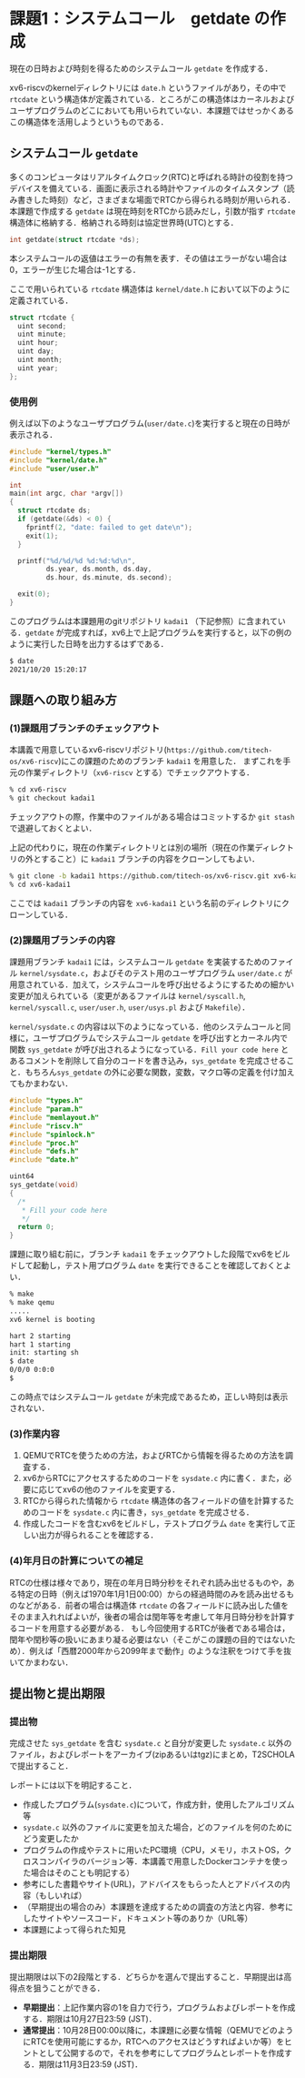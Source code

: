 # 課題1：システムコール　getdate の作成

現在の日時および時刻を得るためのシステムコール `getdate` を作成する．

xv6-riscvのkernelディレクトリには `date.h` というファイルがあり，その中で `rtcdate` という構造体が定義されている．ところがこの構造体はカーネルおよびユーザプログラムのどこにおいても用いられていない．本課題ではせっかくあるこの構造体を活用しようというものである．

## システムコール `getdate`
多くのコンピュータはリアルタイムクロック(RTC)と呼ばれる時計の役割を持つデバイスを備えている．画面に表示される時計やファイルのタイムスタンプ（読み書きした時刻）など，さまざまな場面でRTCから得られる時刻が用いられる．
本課題で作成する `getdate` は現在時刻をRTCから読みだし，引数が指す `rtcdate` 構造体に格納する．格納される時刻は協定世界時(UTC)とする．
```C
int getdate(struct rtcdate *ds);
```
本システムコールの返値はエラーの有無を表す．その値はエラーがない場合は0，エラーが生じた場合は-1とする．

ここで用いられている `rtcdate` 構造体は `kernel/date.h` において以下のように定義されている．
```C
struct rtcdate {
  uint second;
  uint minute;
  uint hour;
  uint day;
  uint month;
  uint year;
};
```

### 使用例
例えば以下のようなユーザプログラム(`user/date.c`)を実行すると現在の日時が表示される．
```C
#include "kernel/types.h"
#include "kernel/date.h"
#include "user/user.h"

int
main(int argc, char *argv[])
{
  struct rtcdate ds;
  if (getdate(&ds) < 0) {
    fprintf(2, "date: failed to get date\n");
    exit(1);
  }

  printf("%d/%d/%d %d:%d:%d\n",
         ds.year, ds.month, ds.day,
         ds.hour, ds.minute, ds.second);

  exit(0);
}
```
このプログラムは本課題用のgitリポジトリ `kadai1` （下記参照）に含まれている．`getdate` が完成すれば，xv6上で上記プログラムを実行すると，以下の例のように実行した日時を出力するはずである．
```sh
$ date
2021/10/20 15:20:17
```

## 課題への取り組み方
### (1)課題用ブランチのチェックアウト
本講義で用意しているxv6-riscvリポジトリ(`https://github.com/titech-os/xv6-riscv`)にこの課題のためのブランチ `kadai1` を用意した．
まずこれを手元の作業ディレクトリ（`xv6-riscv` とする）でチェックアウトする．
```sh
% cd xv6-riscv
% git checkout kadai1
```
チェックアウトの際，作業中のファイルがある場合はコミットするか `git stash` で退避しておくとよい．

上記の代わりに，現在の作業ディレクトリとは別の場所（現在の作業ディレクトリの外とすること）に `kadai1` ブランチの内容をクローンしてもよい．
```sh
% git clone -b kadai1 https://github.com/titech-os/xv6-riscv.git xv6-kadai1
% cd xv6-kadai1
```
ここでは `kadai1` ブランチの内容を `xv6-kadai1` という名前のディレクトリにクローンしている．

### (2)課題用ブランチの内容
課題用ブランチ `kadai1` には，システムコール `getdate` を実装するためのファイル `kernel/sysdate.c`，およびそのテスト用のユーザプログラム `user/date.c` が用意されている．加えて，システムコールを呼び出せるようにするための細かい変更が加えられている（変更があるファイルは `kernel/syscall.h`, `kernel/syscall.c`, `user/user.h`, `user/usys.pl` および `Makefile`）．

`kernel/sysdate.c` の内容は以下のようになっている．他のシステムコールと同様に，ユーザプログラムでシステムコール `getdate` を呼び出すとカーネル内で関数 `sys_getdate` が呼び出されるようになっている．`Fill your code here` とあるコメントを削除して自分のコードを書き込み，`sys_getdate` を完成させること．もちろん`sys_getdate` の外に必要な関数，変数，マクロ等の定義を付け加えてもかまわない．
```C
#include "types.h"
#include "param.h"
#include "memlayout.h"
#include "riscv.h"
#include "spinlock.h"
#include "proc.h"
#include "defs.h"
#include "date.h"

uint64
sys_getdate(void)
{
  /*
   * Fill your code here
   */
  return 0;
}
```
課題に取り組む前に，ブランチ `kadai1` をチェックアウトした段階でxv6をビルドして起動し，テスト用プログラム `date` を実行できることを確認しておくとよい．
```sh
% make
% make qemu
.....
xv6 kernel is booting

hart 2 starting
hart 1 starting
init: starting sh
$ date
0/0/0 0:0:0
$ 
```
この時点ではシステムコール `getdate` が未完成であるため，正しい時刻は表示されない．

### (3)作業内容
1. QEMUでRTCを使うための方法，およびRTCから情報を得るための方法を調査する．
2. xv6からRTCにアクセスするためのコードを `sysdate.c` 内に書く．また，必要に応じてxv6の他のファイルを変更する．
3. RTCから得られた情報から `rtcdate` 構造体の各フィールドの値を計算するためのコードを `sysdate.c` 内に書き，`sys_getdate` を完成させる．
4. 作成したコードを含むxv6をビルドし，テストプログラム `date` を実行して正しい出力が得られることを確認する．

### (4)年月日の計算についての補足
RTCの仕様は様々であり，現在の年月日時分秒をそれぞれ読み出せるものや，ある特定の日時（例えば1970年1月1日00:00）からの経過時間のみを読み出せるものなどがある．前者の場合は構造体 `rtcdate` の各フィールドに読み出した値をそのまま入れればよいが，後者の場合は閏年等を考慮して年月日時分秒を計算するコードを用意する必要がある．
もし今回使用するRTCが後者である場合は，閏年や閏秒等の扱いにあまり凝る必要はない（そこがこの課題の目的ではないため）．例えば「西暦2000年から2099年まで動作」のような注釈をつけて手を抜いてかまわない．

## 提出物と提出期限
### 提出物
完成させた `sys_getdate` を含む `sysdate.c` と自分が変更した `sysdate.c` 以外のファイル，およびレポートをアーカイブ(zipあるいはtgz)にまとめ，T2SCHOLAで提出すること．

レポートには以下を明記すること．
* 作成したプログラム(`sysdate.c`)について，作成方針，使用したアルゴリズム等
* `sysdate.c` 以外のファイルに変更を加えた場合，どのファイルを何のためにどう変更したか
* プログラムの作成やテストに用いたPC環境（CPU，メモリ，ホストOS，クロスコンパイラのバージョン等．本講義で用意したDockerコンテナを使った場合はそのことも明記する）
* 参考にした書籍やサイト(URL)，アドバイスをもらった人とアドバイスの内容（もしいれば）
* （早期提出の場合のみ）本課題を達成するための調査の方法と内容．参考にしたサイトやソースコード，ドキュメント等のありか（URL等）
* 本課題によって得られた知見

### 提出期限
提出期限は以下の2段階とする．どちらかを選んで提出すること．早期提出は高得点を狙うことができる．
* __早期提出__：上記作業内容の1を自力で行う，プログラムおよびレポートを作成する．期限は10月27日23:59 (JST)．
* __通常提出__：10月28日00:00以降に，本課題に必要な情報（QEMUでどのようにRTCを使用可能にするか，RTCへのアクセスはどうすればよいか等）をヒントとして公開するので，それを参考にしてプログラムとレポートを作成する．期限は11月3日23:59 (JST)．
